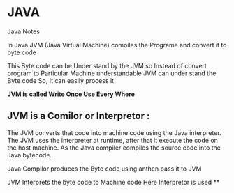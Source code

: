 # JAVA
Java Notes

In Java JVM (Java Virtual Machine) comoiles the Programe and convert it to byte code

This Byte code can be Under stand by the JVM so Instead of convert program to Particular Machine understandable 
        JVM can under stand the Byte code So, It can easily process it 
        
  **JVM is called Write Once Use Every Where**



## JVM is a Comilor or Interpretor :

   The JVM converts that code into machine code using the Java interpreter. The JVM uses the interpreter at runtime, after that it execute the code on the host machine. As the Java compiler compiles the source code into the Java bytecode.
   
   
  Java Compilor produces the Byte code using anthen pass it to JVM 
  
  JVM Interprets the byte code to Machine code Here Interpretor is used  **
